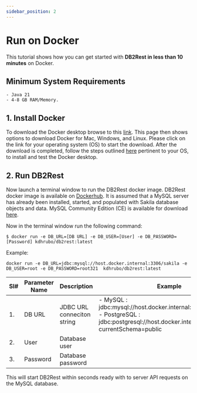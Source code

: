 ```yaml
---
sidebar_position: 2
---
```


# Run on Docker

This tutorial shows how you can get started with **DB2Rest in less than 10 minutes** on Docker.

## Minimum System Requirements

    - Java 21
    - 4-8 GB RAM/Memory.

## 1. Install Docker

To download the Docker desktop browse to this [link](https://www.docker.com/get-started/). This page then shows options
to download Docker for Mac, Windows, and Linux. Please click on the link for your operating system (OS) to start the download.
After the download is completed, follow the steps outlined [here](https://docs.docker.com/desktop/) pertinent to your OS, to install and test the Docker desktop.

## 2. Run DB2Rest

Now launch a terminal window to run the DB2Rest docker image. DB2Rest docker image is available on [Dockerhub](https://hub.docker.com/repository/docker/kdhrubo/db2rest/general).
It is assumed that a MySQL server has already been installed, started, and populated with Sakila database objects and data. MySQL Community Edition (CE) is available for download [here](https://dev.mysql.com/downloads/).

Now in the terminal window run the following command:

```Shell
$ docker run -e DB_URL=[DB URL] -e DB_USER=[User] -e DB_PASSWORD=[Password] kdhrubo/db2rest:latest
``` 

Example: 

```Shell
docker run -e DB_URL=jdbc:mysql://host.docker.internal:3306/sakila -e DB_USER=root -e DB_PASSWORD=root321  kdhrubo/db2rest:latest
``` 

| Sl# |Parameter Name| Description                           | Example                                                                                                                                                  |
|-----|--------------|---------------------------------------|----------------------------------------------------------------------------------------------------------------------------------------------------------|
| 1.  | DB URL       | JDBC URL conneciton string            | - MySQL : jdbc:mysql://host.docker.internal:3306/sakila     <br/> - PostgreSQL : jdbc:postgresql://host.docker.internal:5432/sakila?currentSchema=public |
| 2.  | User         | Database user                         |                                                                                                                                                          |
| 3.  | Password     | Database password                     |                                                                                                                                                          |     

This will start DB2Rest within seconds ready with to server API requests on the MySQL database. 
